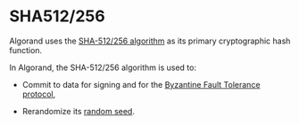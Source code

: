 # SHA512/256

Algorand uses the [SHA-512/256 algorithm](https://doi.org/10.6028/NIST.FIPS.180-4)
as its primary cryptographic hash function.

In Algorand, the SHA-512/256 algorithm is used to:

- Commit to data for signing and for the [Byzantine Fault Tolerance protocol](../abft/abft-overview.md),

- Rerandomize its [random seed](../abft/abft-messages-seed.md).
